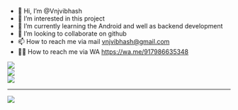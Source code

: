 - 👋 Hi, I’m @Vnjvibhash
- 👀 I’m interested in this project
- 🌱 I’m currently learning the Android and well as backend development
- 💞️ I’m looking to collaborate on github
- 📫 How to reach me via mail vnjvibhash@gmail.com
- 🤳🏻 How to reach me via WA https://wa.me/917986635348

![](https://github-readme-stats.vercel.app/api?username=Vnjvibhash&theme=radical&hide_border=false&include_all_commits=false&count_private=false)<br/>
![](https://github-readme-streak-stats.herokuapp.com/?user=Vnjvibhash&theme=radical&hide_border=false)<br/>
![](https://github-readme-stats.vercel.app/api/top-langs/username=Vnjvibhash&theme=radical&hide_border=false&include_all_commits=false&count_private=true&layout=compact)

---
[![](https://visitcount.itsvg.in/api?id=Vnjvibhash&icon=0&color=0)](https://visitcount.itsvg.in)

<!---
Vnjvibhash/Vnjvibhash is a ✨ special ✨ repository because its `README.md` (this file) appears on your GitHub profile.
You can click the Preview link to take a look at your changes.
--->
